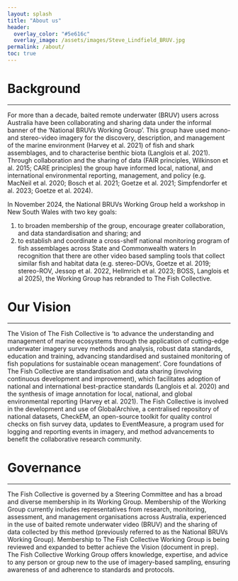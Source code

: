 ```yaml
---
layout: splash
title: "About us"
header:
  overlay_color: "#5e616c"
  overlay_image: /assets/images/Steve_Lindfield_BRUV.jpg
permalink: /about/
toc: true
---
```


# Background

---
For more than a decade, baited remote underwater (BRUV) users across Australia have been collaborating and sharing data under the informal banner of the ‘National BRUVs Working Group’. This group have used mono- and stereo-video imagery for the discovery, description, and management of the marine environment (Harvey et al. 2021) of fish and shark assemblages, and to characterise benthic biota (Langlois et al. 2021). Through collaboration and the sharing of data (FAIR principles, Wilkinson et al. 2015; CARE principles) the group have informed local, national, and international environmental reporting, management, and policy (e.g. MacNeil et al. 2020; Bosch et al. 2021; Goetze et al. 2021; Simpfendorfer et al. 2023; Goetze et al. 2024).

In November 2024, the National BRUVs Working Group held a workshop in New South Wales with two key goals: 

1) to broaden membership of the group, encourage greater collaboration, and data standardisation and sharing; and
2) to establish and coordinate a cross-shelf national monitoring program of fish assemblages across State and Commonwealth waters In recognition that there are other video based sampling tools that collect similar fish and habitat data (e.g. stereo-DOVs, Goetze et al. 2019; stereo-ROV, Jessop et al. 2022, Hellmrich et al. 2023; BOSS, Langlois et al 2025), the Working Group has rebranded to The Fish Collective.

# Our Vision

---
The Vision of The Fish Collective is ‘to advance the understanding and management of marine ecosystems through the application of cutting-edge underwater imagery survey methods and analysis, robust data standards, education and training, advancing standardised and sustained monitoring of fish populations for sustainable ocean management’. Core foundations of The Fish Collective are standardisation and data sharing (involving continuous development and improvement), which facilitates adoption of national and international best-practice standards (Langlois et al. 2020) and the synthesis of image annotation for local, national, and global environmental reporting (Harvey et al. 2021). The Fish Collective is involved in the development and use of GlobalArchive, a centralised repository of national datasets, CheckEM, an open-source toolkit for quality control checks on fish survey data, updates to EventMeasure, a program used for logging and reporting events in imagery, and method advancements to benefit the collaborative research community.

# Governance

---
The Fish Collective is governed by a Steering Committee and has a broad and diverse membership in its Working Group. Membership of the Working Group currently includes representatives from research, monitoring, assessment, and management organisations across Australia, experienced in the use of baited remote underwater video (BRUV) and the sharing of data collected by this method (previously referred to as the National BRUVs Working Group). Membership to The Fish Collective Working Group is being reviewed and expanded to better achieve the Vision (document in prep). The Fish Collective Working Group offers knowledge, expertise, and advice to any person or group new to the use of imagery-based sampling, ensuring awareness of and adherence to standards and protocols. 
